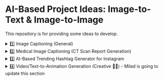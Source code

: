 # AI-Based Project Ideas: Image-to-Text & Image-to-Image
This repository is for providing some ideas to develop.

<details>
  <summary>1️⃣ Image Captioning (General)</summary>
  
  ### 🧠 Foundational Models
  - **GIT (Generative Image-to-Text Transformer)** – Uses a vision encoder and text decoder for image captioning.
  - **BLIP (Bootstrapped Language-Image Pretraining)** – Enhances vision-language pretraining for better text generation.
  - **CoCa (Contrastive Captioners)** – Combines contrastive learning with an encoder-decoder framework.

  ### 🏆 Benchmark Datasets
  - **MS COCO Captioning Dataset** (~330K images, five captions per image) – [Link](https://cocodataset.org/#home)
  - **Flickr30K** (~30K images, five captions per image) – [Link](https://shannon.cs.illinois.edu/DenotationGraph/)

  ### 📖 Reading Materials
  - [GIT Paper (arXiv)](https://arxiv.org/abs/2205.14100)
  - [CoCa Paper (arXiv)](https://arxiv.org/abs/2205.01917)
</details>

<details>
  <summary>2️⃣ Medical Image Captioning (CT Scan Report Generation)</summary>
  
  ### 🧠 Foundational Models
  - **CT2Rep** – Automated **radiology report generation** for 3D medical imaging.
  - **Multi-modal Transformers (e.g., MedViLL, BioViL-T)** – Optimized for **vision-language tasks** in the medical domain.

  ### 🏆 Benchmark Datasets
  - **MIMIC-CXR** (Chest X-ray dataset with reports) – [Link](https://physionet.org/content/mimic-cxr/2.0.0/)
  - **IU X-ray Dataset** (Chest X-rays with structured radiology reports) – [Link](https://openi.nlm.nih.gov/)

  ### 📖 Reading Materials
  - [CT2Rep: Automated Radiology Report Generation](https://arxiv.org/html/2403.06801v1)
  - [Multi-modal Transformer for Medical Image Captioning](https://www.nature.com/articles/s41598-024-69981-5)
</details>

<details>
  <summary>3️⃣ AI-Based Trending Hashtag Generator for Instagram</summary>
  
  ### 🧠 Foundational Models
  - **CLIP (Contrastive Language-Image Pertaining)** – Matches images with text descriptions (great for hashtag relevance).
  - **BLIP (Bootstrapped Language-Image Pertaining)** – Can generate **context-aware captions and hashtags**.

  ### 🏆 Benchmark Datasets
  - **Instagram Hashtag Dataset** – [Example Dataset on Kaggle](https://www.kaggle.com/datasets/nikhilb25/instagram-data)
  - **Hateful Memes (Facebook Research)** – Useful for **image-text** associations – [Link](https://www.drivendata.org/competitions/64/hateful-memes/)

  ### 📖 Reading Materials
  - [Using CLIP for Hashtag Prediction](https://arxiv.org/pdf/2103.00020.pdf)
  - [AI-Powered Hashtag Optimization](https://www.semanticscholar.org/paper/Hashtag-Prediction-for-Social-Media-Posts-Using-Liu-Hua/9735e1f25dbb8d7ec1c7b7714e1f256d038d46d6)
</details>

<details>
  <summary>4️⃣ Video/Text-to-Animation Generation (Creative 🎥✨) - Milad is going to update this section </summary>
  
  ### 🧠 Foundational Models
  
  ### 🏆 Benchmark Datasets
  
  ### 📖 Reading Materials
</details>




